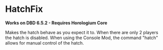 # HatchFix

**Works on DBD 6.5.2 - Requires Horologium Core**

Makes the hatch behave as you expect it to. When there are only 2 players the hatch is disabled. When using the Console Mod, the command "hatch" allows for manual control of the hatch.

